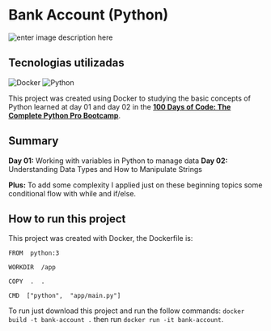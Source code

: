 # Bank Account (Python)
![enter image description here](https://res.cloudinary.com/dloadb2bx/image/upload/v1682645784/python3_x4gdei.png)

## Tecnologias utilizadas
![Docker](https://img.shields.io/badge/docker-%230db7ed.svg?style=for-the-badge&logo=docker&logoColor=white)  ![Python](https://img.shields.io/badge/python-3670A0?style=for-the-badge&logo=python&logoColor=ffdd54) 

This project was created using Docker to studying the basic concepts of Python learned at day 01 and day 02 in the **[100 Days of Code: The Complete Python Pro Bootcamp](https://www.udemy.com/course/100-days-of-code/)**.

## Summary
**Day 01:** Working with variables in Python to manage data
**Day 02:** Understanding Data Types and How to Manipulate Strings

**Plus:** To add some complexity I applied just on these beginning topics some conditional flow with while and if/else.

## How to run this project
This project was created with Docker, the Dockerfile is:

    FROM  python:3
    
    WORKDIR  /app
    
    COPY  .  .
    
    CMD  ["python",  "app/main.py"]

To run just download this project and run the follow commands:  `docker build -t bank-account .`  then run `docker run -it bank-account`. 